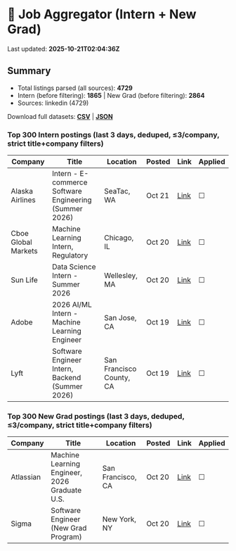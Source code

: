# 🔎 Job Aggregator (Intern + New Grad)

Last updated: **2025-10-21T02:04:36Z**

## Summary
- Total listings parsed (all sources): **4729**
- Intern (before filtering): **1865** | New Grad (before filtering): **2864**
- Sources: linkedin (4729)

Download full datasets: **[CSV](data/jobs.csv)** | **[JSON](data/jobs.json)**

### Top 300 Intern postings (last 3 days, deduped, ≤3/company, strict title+company filters)
| Company | Title | Location | Posted | Link | Applied |
|---|---|---|---|---|---|
| Alaska Airlines | Intern - E-commerce Software Engineering (Summer 2026) | SeaTac, WA | Oct 21 | [Link](https://www.linkedin.com/jobs/view/intern-e-commerce-software-engineering-summer-2026-at-alaska-airlines-4316688138?position=2&pageNum=5&refId=cIMzhw37yDpYqN9YDn98WQ%3D%3D&trackingId=jEMLRPwwXr3fWabCZ8g97A%3D%3D) | ☐ |
| Cboe Global Markets | Machine Learning Intern, Regulatory | Chicago, IL | Oct 20 | [Link](https://www.linkedin.com/jobs/view/machine-learning-intern-regulatory-at-cboe-global-markets-4297287712?position=3&pageNum=0&refId=ti6tTX9%2BU0vAXWgU6iJOMQ%3D%3D&trackingId=iXsZh1cpWVip62Tlg9bZ7g%3D%3D) | ☐ |
| Sun Life | Data Science Intern - Summer 2026 | Wellesley, MA | Oct 20 | [Link](https://www.linkedin.com/jobs/view/data-science-intern-summer-2026-at-sun-life-4317343977?position=8&pageNum=2&refId=CyhSSyUPSr7%2BH95y9Mq2%2FQ%3D%3D&trackingId=nw2z4kiI1UBqtxiMrNh3UA%3D%3D) | ☐ |
| Adobe | 2026 AI/ML Intern - Machine Learning Engineer | San Jose, CA | Oct 19 | [Link](https://www.linkedin.com/jobs/view/2026-ai-ml-intern-machine-learning-engineer-at-adobe-4286567064?position=10&pageNum=2&refId=%2FQRgJgA06vEGZ72VWLloZw%3D%3D&trackingId=1%2BsFkkO%2FoUSDf%2FVN1pmwFA%3D%3D) | ☐ |
| Lyft | Software Engineer Intern, Backend (Summer 2026) | San Francisco County, CA | Oct 19 | [Link](https://www.linkedin.com/jobs/view/software-engineer-intern-backend-summer-2026-at-lyft-4296469890?position=9&pageNum=0&refId=xrTdJ3cRw8mLFprKr6EODw%3D%3D&trackingId=Xk60sbPLYSXIm62f1q0ZbA%3D%3D) | ☐ |

### Top 300 New Grad postings (last 3 days, deduped, ≤3/company, strict title+company filters)
| Company | Title | Location | Posted | Link | Applied |
|---|---|---|---|---|---|
| Atlassian | Machine Learning Engineer, 2026 Graduate U.S. | San Francisco, CA | Oct 20 | [Link](https://www.linkedin.com/jobs/view/machine-learning-engineer-2026-graduate-u-s-at-atlassian-4296873399?position=10&pageNum=2&refId=IcO%2FcUhWW05Ie6%2BDZDwElw%3D%3D&trackingId=vceVv6JSXZ1RdDdD4plVWQ%3D%3D) | ☐ |
| Sigma | Software Engineer (New Grad Program) | New York, NY | Oct 20 | [Link](https://www.linkedin.com/jobs/view/software-engineer-new-grad-program-at-sigma-4316562840?position=1&pageNum=0&refId=RlJTGCf5YBAYZkl7dO05hA%3D%3D&trackingId=wN6aRZRTW2hEkZfu3EV%2Fhw%3D%3D) | ☐ |
